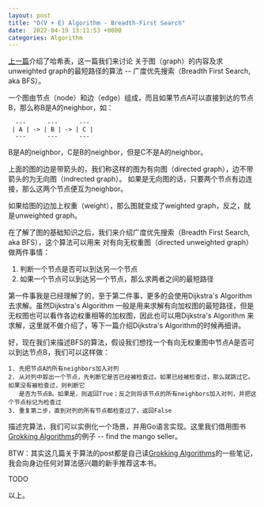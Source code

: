 ```yaml
---
layout: post
title: "O(V + E) Algorithm - Breadth-First Search"
date:  2022-04-19 13:11:53 +0800
categories: Algorithm
---
```


[上一篇](https://guo-sj.github.io/algorithm/2022/04/18/hash-table.html)介绍了哈希表，这一篇我们来讨论
关于图（graph）的内容及求unweighted graph的最短路径的算法 -- 广度优先搜索（Breadth First Search, aka BFS）。

一个图由节点（node）和边（edge）组成，而且如果节点A可以直接到达的节点B，那么称B是A的neighbor，如：
```
  ---      ---      ---
 | A | -> | B | -> | C |
  ---      ---      ---
```
B是A的neighbor，C是B的neighbor，但是C不是A的neighbor。

上面的图的边是带箭头的，我们称这样的图为有向图（directed graph），边不带箭头的为无向图（indrected graph）。
如果是无向图的话，只要两个节点有边连接，那么这两个节点便互为neighbor。

如果给图的边加上权重（weight），那么图就变成了weighted graph，反之，就是unweighted graph。

在了解了图的基础知识之后，我们来介绍广度优先搜索（Breadth First Search, aka BFS），这个算法可以用来
对有向无权重图（directed unweighted graph）做两件事情：
1. 判断一个节点是否可以到达另一个节点
2. 如果一个节点可以到达另一个节点，那么求两者之间的最短路径

第一件事我是已经理解了的，至于第二件事，更多的会使用Dijkstra's Algorithm去求解。虽然Dijkstra's Algorithm
一般是用来求解有向加权图的最短路径，但是无权图也可以看作各边权重相等的加权图，因此也可以用Dijkstra's Algorithm
来求解，这里就不做介绍了，等下一篇介绍Dijkstra's Algorithm的时候再细讲。

好，现在我们来描述BFS的算法，假设我们想找一个有向无权重图中节点A是否可以到达节点B，我们可以这样做：
```
1. 先把节点A的所有neighbors加入对列
2. 从对列中取出一个节点，先判断它是否已经被检查过。如果已经被检查过，那么就跳过它。如果没有被检查过，则判断它
   是否为节点B。如果是，则返回True；反之则将该节点的所有neighbors加入对列，并把这个节点标记为检查过
3. 重复第二步，直到对列的所有节点都检查过了，返回False
```

描述完算法，我们可以实例化一个场景，并用Go语言实现。这里我们借用图书[Grokking Algorithms](https://www.amazon.com/Grokking-Algorithms-illustrated-programmers-curious/dp/1617292230?msclkid=19bbc53cbfea11ecab8c4725c6dfa8ed)的例子 -- find the mango seller。

BTW：其实这几篇关于算法的post都是自己读[Grokking Algorithms](https://www.amazon.com/Grokking-Algorithms-illustrated-programmers-curious/dp/1617292230?msclkid=19bbc53cbfea11ecab8c4725c6dfa8ed)的一些笔记，我会向身边任何对算法感兴趣的新手推荐这本书。

TODO

以上。
